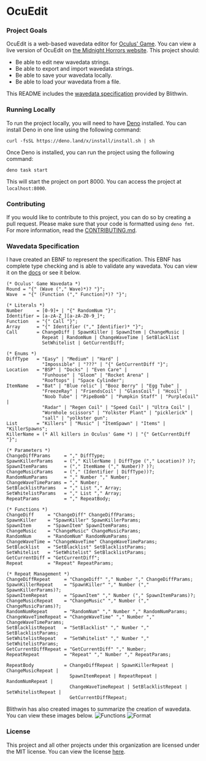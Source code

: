 # OcuEdit

### Project Goals

OcuEdit is a web-based wavedata editor for
[Oculus' Game](https://www.roblox.com/games/6165472594/Oculus-Game). You can
view a live version of OcuEdit on
[the Midnight Horrors website](https://ocuedit.midnight-horrors.com/). This
project should:

- Be able to edit new wavedata strings.
- Be able to export and import wavedata strings.
- Be able to save your wavedata locally.
- Be able to load your wavedata from a file.

This README includes the [wavedata specification](#wavedata-specification)
provided by Blithwin.

### Running Locally

To run the project locally, you will need to have
[Deno](https://deno.land/manual@v1.29.1/getting_started/installation) installed.
You can install Deno in one line using the following command:

```
curl -fsSL https://deno.land/x/install/install.sh | sh
```

Once Deno is installed, you can run the project using the following command:

```
deno task start
```

This will start the project on port 8000. You can access the project at
`localhost:8000`.

### Contributing

If you would like to contribute to this project, you can do so by creating a
pull request. Please make sure that your code is formatted using `deno fmt`. For
more information, read the [CONTRIBUTING.md](CONTRIBUTING.md).

### Wavedata Specification

I have created an EBNF to represent the specification. This EBNF has complete
type checking and is able to validate any wavedata. You can view it on the
[docs]() or see it below.

```ebnf
(* Oculus' Game Wavedata *)
Round = "{" (Wave ("," Wave)*)? "}";
Wave  = "{" (Function ("," Function)*)? "}";

(* Literals *)
Number     = [0-9]+ | "{" RandomNum "}";
Identifier = [a-zA-Z_][a-zA-Z0-9_]*;
Function   = "{" Call "}";
Array      = "{" Identifier ("," Identifier)* "}";
Call       = ChangeDiff | SpawnKiller | SpawnItem | ChangeMusic |
             Repeat | RandomNum | ChangeWaveTime | SetBlacklist
             SetWhitelist | GetCurrentDiff;

(* Enums *)
DiffType   = "Easy" | "Medium" | "Hard" |
             "Impossible" | "???" | "{" GetCurrentDiff "}";
Location   = "BSP" | "Docks" | "Even Care" |
             "Funhouse" | "Gloom" | "Rocket Arena" |
             "Rooftops" | "Space Cylinder";
ItemName   = "Bat" | "Blue relic" | "Booz Berry" | "Egg Tube" |
             "FreezeRay" | "FriendsCoil" | "GlassCoil" | "Hcoil" |
             "Noob Tube" | "PipeBomb" | "Pumpkin Staff" | "PurpleCoil" |
             "Radar" | "Regen Coil" | "Speed Coil" | "Ultra Coil" |
             "Wormhole scissors" | "Yolkster Plant" | "picklerick" |
             "sall" | "yolkster gun";
List       = "Killers" | "Music" | "ItemSpawn" | "Items" | "KillerSpawns";
KillerName = (* All killers in Oculus' Game *) | "{" GetCurrentDiff "}";

(* Parameters *)
ChangeDiffParams     = "," DiffType;
SpawnKillerParams    = ("," KillerName | DiffType ("," Location)? )?;
SpawnItemParams      = ("," ItemName ("," Number)? )?;
ChangeMusicParams    = ("," (Identifier | DiffType))?;
RandomNumParams      = "," Number "," Number;
ChangeWaveTimeParams = "," Number;
SetBlacklistParams   = "," List "," Array;
SetWhitelistParams   = "," List "," Array;
RepeatParams         = "," RepeatBody;

(* Functions *)
ChangeDiff     = "ChangeDiff" ChangeDiffParams;
SpawnKiller    = "SpawnKiller" SpawnKillerParams;
SpawnItem      = "SpawnItem" SpawnItemParams;
ChangeMusic    = "ChangeMusic" ChangeMusicParams;
RandomNum      = "RandomNum" RandomNumParams;
ChangeWaveTime = "ChangeWaveTime" ChangeWaveTimeParams;
SetBlacklist   = "SetBlacklist" SetBlacklistParams;
SetWhitelist   = "SetWhitelist" SetBlacklistParams;
GetCurrentDiff = "GetCurrentDiff";
Repeat         = "Repeat" RepeatParams;

(* Repeat Management *)
ChangeDiffRepeat     = "ChangeDiff" "," Number "," ChangeDiffParams;
SpawnKillerRepeat    = "SpawnKiller" "," Number ("," SpawnKillerParams)?;
SpawnItemRepeat      = "SpawnItem" "," Number ("," SpawnItemParams)?;
ChangeMusicRepeat    = "ChangeMusic" "," Number ("," ChangeMusicParams)?;
RandomNumRepeat      = "RandomNum" "," Number "," RandomNumParams;
ChangeWaveTimeRepeat = "ChangeWaveTime" "," Number "," ChangeWaveTimeParams;
SetBlacklistRepeat   = "SetBlacklist" "," Number "," SetBlacklistParams;
SetWhitelistRepeat   = "SetWhitelist" "," Number "," SetWhitelistParams;
GetCurrentDiffRepeat = "GetCurrentDiff" "," Number;
RepeatRepeat         = "Repeat" "," Number "," RepeatParams;

RepeatBody           = ChangeDiffRepeat | SpawnKillerRepeat | ChangeMusicRepeat | 
                       SpawnItemRepeat | RepeatRepeat | RandomNumRepeat |
                       ChangeWaveTimeRepeat | SetBlacklistRepeat | SetWhitelistRepeat |
                       GetCurrentDiffRepeat;
```

Blithwin has also created images to summarize the creation of wavedata. You can
view these images below.
![Functions](https://cdn.discordapp.com/attachments/794746051306586123/869713568419938374/unknown.png)
![Format](https://cdn.discordapp.com/attachments/794746051306586123/869726884156538940/unknown.png)

### License

This project and all other projects under this organization are licensed under
the MIT license. You can view the license [here](LICENSE.md).
